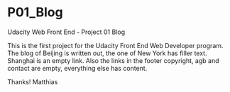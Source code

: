 # P01_Blog
Udacity Web Front End - Project 01 Blog

This is the first project for the Udacity Front End Web Developer program.
The blog of Beijing is written out, the one of New York has filler text. Shanghai is an empty link.
Also the links in the footer copyright, agb and contact are empty, everything else has content.

Thanks!
Matthias
